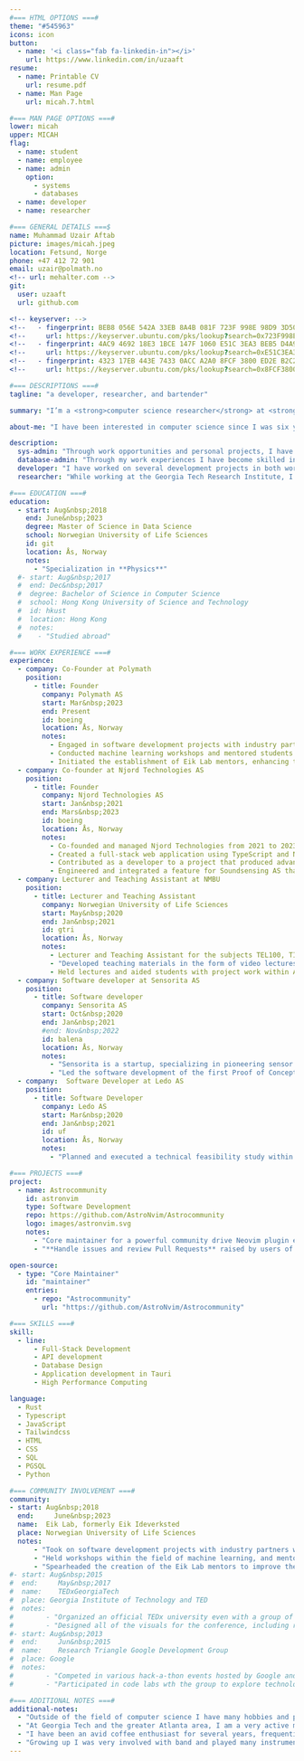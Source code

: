 ```yaml
---
#=== HTML OPTIONS ===#
theme: "#545963"
icons: icon
button:
  - name: '<i class="fab fa-linkedin-in"></i>'
    url: https://www.linkedin.com/in/uzaaft
resume:
  - name: Printable CV
    url: resume.pdf
  - name: Man Page
    url: micah.7.html

#=== MAN PAGE OPTIONS ===#
lower: micah
upper: MICAH
flag:
  - name: student
  - name: employee
  - name: admin
    option:
      - systems
      - databases
  - name: developer
  - name: researcher

#=== GENERAL DETAILS ===$
name: Muhammad Uzair Aftab
picture: images/micah.jpeg
location: Fetsund, Norge
phone: +47 412 72 901
email: uzair@polmath.no
<!-- url: mehalter.com -->
git:
  user: uzaaft
  url: github.com

<!-- keyserver: -->
<!--   - fingerprint: BEB8 056E 542A 33EB 8A4B 081F 723F 998E 98D9 3D50 -->
<!--     url: https://keyserver.ubuntu.com/pks/lookup?search=0x723F998E98D93D50&fingerprint=on&op=index -->
<!--   - fingerprint: 4AC9 4692 18E3 1BCE 147F 1060 E51C 3EA3 BEB5 D4A9 -->
<!--     url: https://keyserver.ubuntu.com/pks/lookup?search=0xE51C3EA3BEB5D4A9&fingerprint=on&op=index -->
<!--   - fingerprint: 4323 17EB 443E 7433 0ACC A2A0 8FCF 3800 ED2E B2C2 -->
<!--     url: https://keyserver.ubuntu.com/pks/lookup?search=0x8FCF3800ED2EB2C2&fingerprint=on&op=index -->

#=== DESCRIPTIONS ===#
tagline: "a developer, researcher, and bartender"

summary: "I’m a <strong>computer science researcher</strong> at <strong>University of Florida</strong> based out of Englewood, New Jersey."

about-me: "I have been interested in computer science since I was six years old, and have built up an unmatched passion for the field. I have extensive experience in software development and research from internships, projects, and competitions. I graduated from the Georgia Institute of Technology with a Bachelor of Science in Computer Science with a focus in system architecture and theory and a Masters of Science in Computer Science with a specialization in Machine learning. I am currently working as a research programmer at the University of Florida."

description:
  sys-admin: "Through work opportunities and personal projects, I have had extensive experience with the configuration, hardening, and maintenance of various Linux distributions, including:"
  database-admin: "Through my work experiences I have become skilled in many database languages including MySQL, PostgreSQL, SQLite, and SQL Server. These experiences range from designing a full database schema, administrating and managing an existing database, and writing queries to parse through the data."
  developer: "I have worked on several development projects in both work environments and personally using a plethora of different programming languages and paradigms"
  researcher: "While working at the Georgia Tech Research Institute, I have found that I love being involved with research projects. I enjoy taking charge of open ended questions and exploring new methods and ways of tackling tough problems."

#=== EDUCATION ===#
education:
  - start: Aug&nbsp;2018
    end: June&nbsp;2023
    degree: Master of Science in Data Science
    school: Norwegian University of Life Sciences
    id: git
    location: Ås, Norway
    notes:
      - "Specialization in **Physics**"
  #- start: Aug&nbsp;2017
  #  end: Dec&nbsp;2017
  #  degree: Bachelor of Science in Computer Science
  #  school: Hong Kong University of Science and Technology
  #  id: hkust
  #  location: Hong Kong
  #  notes:
  #    - "Studied abroad"

#=== WORK EXPERIENCE ===#
experience:
  - company: Co-Founder at Polymath
    position:
      - title: Founder
        company: Polymath AS
        start: Mar&nbsp;2023
        end: Present
        id: boeing
        location: Ås, Norway
        notes:
          - Engaged in software development projects with industry partners at the Norwegian University of Life Sciences to gain practical experience beyond the curriculum.
          - Conducted machine learning workshops and mentored students in full-stack and backend development.
          - Initiated the establishment of Eik Lab mentors, enhancing the onboarding experience for new students at Eik Lab.
  - company: Co-founder at Njord Technologies AS
    position:
      - title: Founder
        company: Njord Technologies AS
        start: Jan&nbsp;2021
        end: Mars&nbsp;2023
        id: boeing
        location: Ås, Norway
        notes:
          - Co-founded and managed Njord Technologies from 2021 to 2023 with Aleksander Eriksen, focusing on full-stack application development primarily in TypeScript.
          - Created a full-stack web application using TypeScript and Next.js for Tap.IT AS, designed to collect and visualize sensor data.
          - Contributed as a developer to a project that produced advanced engineering software, fostering a data-driven sales approach within the client's organization.
          - Engineered and integrated a feature for Soundsensing AS that generates data-driven reports, seamlessly incorporating it into their existing backend and frontend systems.
  - company: Lecturer and Teaching Assistant at NMBU
    position:
      - title: Lecturer and Teaching Assistant
        company: Norwegian University of Life Sciences
        start: May&nbsp;2020
        end: Jan&nbsp;2021
        id: gtri
        location: Ås, Norway
        notes:
          - Lecturer and Teaching Assistant for the subjects TEL100, TIN100, and TIN200.
          - "Developed teaching materials in the form of video lectures during COVID-19 for Arduino, IoT, Python and Streamlit"
          - Held lectures and aided students with project work within Arduino, IoT, Embedded systems, and High fidelity prototyping.
  - company: Software developer at Sensorita AS
    position:
      - title: Software developer
        company: Sensorita AS
        start: Oct&nbsp;2020
        end: Jan&nbsp;2021
        #end: Nov&nbsp;2022
        id: balena
        location: Ås, Norway
        notes:
          - "Sensorita is a startup, specializing in pioneering sensor technology for precise fill-level measurement in large waste containers, combining radar signals and machine learning for reliability in extreme environments."
          - "Led the software development of the first Proof of Concept for Sensorita AS alongside their CTO, Emil Skar, programming the backend, and the software that interfaced with and collected data from the Sensors."
  - company:  Software Developer at Ledo AS
    position:
      - title: Software Developer
        company: Ledo AS
        start: Mar&nbsp;2020
        end: Jan&nbsp;2021
        id: uf
        location: Ås, Norway
        notes:
          - "Planned and executed a technical feasibility study within the field of aqua culture and computer vision."

#=== PROJECTS ===#
project:
  - name: Astrocommunity
    id: astronvim
    type: Software Development
    repo: https://github.com/AstroNvim/Astrocommunity
    logo: images/astronvim.svg
    notes:
      - "Core maintainer for a powerful community drive Neovim plugin ecosystem in **Lua**, with >800 stars"
      - "**Handle issues and review Pull Requests** raised by users of this software"

open-source:
  - type: "Core Maintainer"
    id: "maintainer"
    entries:
      - repo: "Astrocommunity"
        url: "https://github.com/AstroNvim/Astrocommunity"

#=== SKILLS ===#
skill:
  - line:
      - Full-Stack Development
      - API development
      - Database Design
      - Application development in Tauri
      - High Performance Computing

language:
  - Rust
  - Typescript
  - JavaScript
  - Tailwindcss
  - HTML
  - CSS
  - SQL
  - PGSQL
  - Python

#=== COMMUNITY INVOLVEMENT ===#
community:
- start: Aug&nbsp;2018
  end:     June&nbsp;2023
  name:  Eik Lab, formerly Eik Ideverksted
  place: Norwegian University of Life Sciences
  notes:
      - "Took on software development projects with industry partners with the goal to attain hands-on experience outside of the curriculum."
      - "Held workshops within the field of machine learning, and mentored students interested in fullstack and backend development."
      - "Spearheaded the creation of the Eik Lab mentors to improve the experience for new students at Eik Lab."
#- start: Aug&nbsp;2015
#  end:     May&nbsp;2017
#  name:    TEDxGeorgiaTech
#  place: Georgia Institute of Technology and TED
#  notes:
#        - "Organized an official TEDx university even with a group of students at Georgia Tech"
#        - "Designed all of the visuals for the conference, including rewriting the event website TEDxGeorgiaTech.com"
#- start: Aug&nbsp;2013
#  end:     Jun&nbsp;2015
#  name:    Research Triangle Google Development Group
#  place: Google
#  notes:
#        - "Competed in various hack-a-thon events hosted by Google and won the Android Wear hack-a-thon"
#        - "Participated in code labs wth the group to explore technologies like Dart language and AngularJS"

#=== ADDITIONAL NOTES ===#
additional-notes:
  - "Outside of the field of computer science I have many hobbies and passions including Ultimate Frisbee, coffee, and music."
  - "At Georgia Tech and the greater Atlanta area, I am a very active member of the Ultimate Frisbee community. This includes playing on multiple competitive teams throughout the years and competing in tournaments nationally and globally."
  - "I have been an avid coffee enthusiast for several years, frequenting many coffee shops, getting to know local coffee roasters and baristas, and hand brewing my own craft coffee."
  - "Growing up I was very involved with band and played many instruments including piano and flute. Nowadays I don’t play very often, but love to attend concerts and live music events."
---
```

